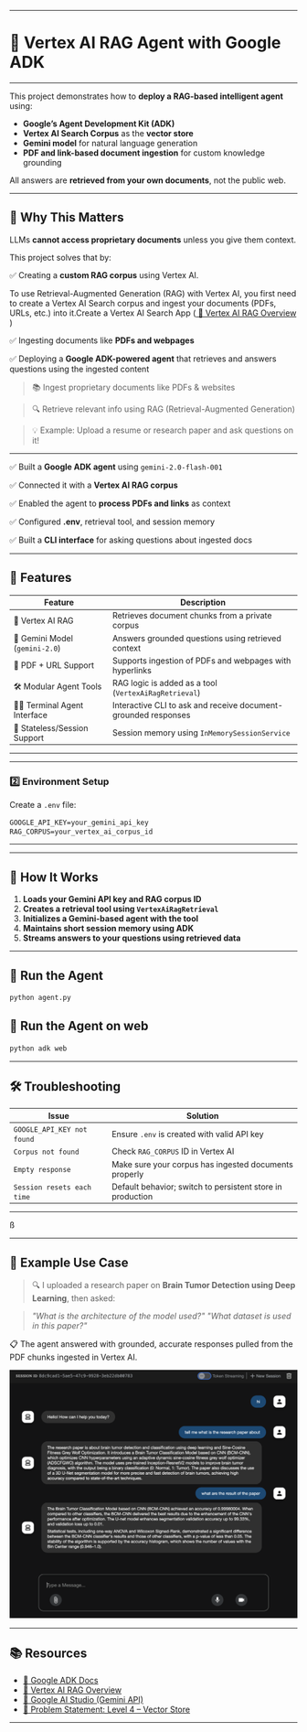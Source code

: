 
---

# 🤖 Vertex AI RAG Agent with Google ADK


---



This project demonstrates how to **deploy a RAG-based intelligent agent** using:

* **Google’s Agent Development Kit (ADK)**
* **Vertex AI Search Corpus** as the **vector store**
* **Gemini model** for natural language generation
* **PDF and link-based document ingestion** for custom knowledge grounding

All answers are **retrieved from your own documents**, not the public web.

---

## 🧠 Why This Matters 

LLMs **cannot access proprietary documents** unless you give them context.

This project solves that by:

✅ Creating a **custom RAG corpus** using Vertex AI.

To use Retrieval-Augmented Generation (RAG) with Vertex AI, you first need to create a Vertex AI Search corpus and ingest your documents (PDFs, URLs, etc.) into it.Create a Vertex AI Search App  ([ 🔗 Vertex AI RAG Overview](https://cloud.google.com/vertex-ai/docs/generative-ai/agent-rag-overview) )

✅ Ingesting documents like **PDFs and webpages**

✅ Deploying a **Google ADK-powered agent** that retrieves and answers questions using the ingested content


> 📚 Ingest proprietary documents like PDFs & websites

> 🔍 Retrieve relevant info using RAG (Retrieval-Augmented Generation)

> 💡 Example: Upload a resume or research paper and ask questions on it!

---



✅ Built a **Google ADK agent** using `gemini-2.0-flash-001`

✅ Connected it with a **Vertex AI RAG corpus**

✅ Enabled the agent to **process PDFs and links** as context

✅ Configured **.env**, retrieval tool, and session memory

✅ Built a **CLI interface** for asking questions about ingested docs

---






## 🚀 Features

| Feature                        | Description                                                    |
| ------------------------------ | -------------------------------------------------------------- |
| 🧠 Vertex AI RAG               | Retrieves document chunks from a private corpus                |
| 💬 Gemini Model (`gemini-2.0`) | Answers grounded questions using retrieved context             |
| 🧾 PDF + URL Support           | Supports ingestion of PDFs and webpages with hyperlinks        |
| 🛠 Modular Agent Tools         | RAG logic is added as a tool (`VertexAiRagRetrieval`)          |
| 🧑‍💻 Terminal Agent Interface | Interactive CLI to ask and receive document-grounded responses |
| 🔁 Stateless/Session Support   | Session memory using `InMemorySessionService`                  |

---

---

### 2️⃣ Environment Setup

Create a `.env` file:

```env
GOOGLE_API_KEY=your_gemini_api_key
RAG_CORPUS=your_vertex_ai_corpus_id
```

---



---

## 💬 How It Works

1. **Loads your Gemini API key and RAG corpus ID**
2. **Creates a retrieval tool using `VertexAiRagRetrieval`**
3. **Initializes a Gemini-based agent with the tool**
4. **Maintains short session memory using ADK**
5. **Streams answers to your questions using retrieved data**

---

## 🧪 Run the Agent

```bash
python agent.py
```

## 🧪 Run the Agent on web

```bash
python adk web
```


---

## 🛠️ Troubleshooting

| Issue                      | Solution                                                   |
| -------------------------- | ---------------------------------------------------------- |
| `GOOGLE_API_KEY not found` | Ensure `.env` is created with valid API key                |
| `Corpus not found`         | Check `RAG_CORPUS` ID in Vertex AI                         |
| `Empty response`           | Make sure your corpus has ingested documents properly      |
| `Session resets each time` | Default behavior; switch to persistent store in production |

---
ß

---

## 🧠 Example Use Case

> 🔍 I uploaded a research paper on **Brain Tumor Detection using Deep Learning**, then asked:

> *"What is the architecture of the model used?"*
> *"What dataset is used in this paper?"*

📋 The agent answered with grounded, accurate responses pulled from the PDF chunks ingested in Vertex AI.


![image](../assests/l4.png)

---

## 📚 Resources

* [🔗 Google ADK Docs](https://cloud.google.com/agent-development/docs)
* [🔗 Vertex AI RAG Overview](https://cloud.google.com/vertex-ai/docs/generative-ai/agent-rag-overview)
* [🔗 Google AI Studio (Gemini API)](https://aistudio.google.com/apikey)
* [📄 Problem Statement: Level 4 – Vector Store](https://github.com/cladius/agentic-ai/blob/master/sample_problem.md)

---

